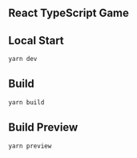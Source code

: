 ## React TypeScript Game

## Local Start
```typescript
yarn dev
```

## Build
```typescript
yarn build
```

## Build Preview
```typescript
yarn preview
```
